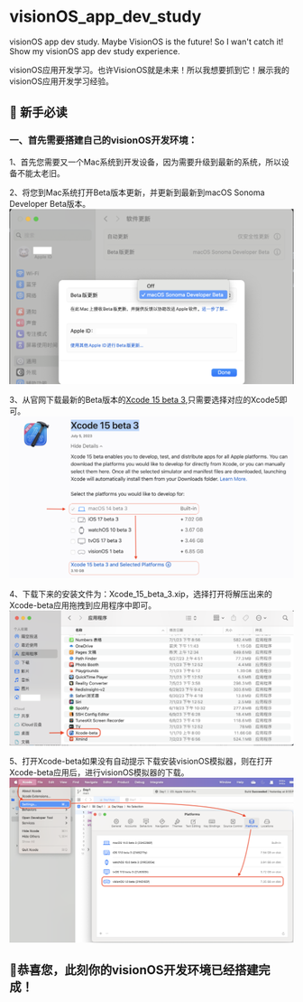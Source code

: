 # visionOS_app_dev_study
visionOS app dev study. Maybe VisionOS is the future! So I wan't catch it! Show my visionOS app dev study experience.

visionOS应用开发学习。也许VisionOS就是未来！所以我想要抓到它！展示我的visionOS应用开发学习经验。

## 🐶 新手必读
### 一、首先需要搭建自己的visionOS开发环境：
1、首先您需要又一个Mac系统到开发设备，因为需要升级到最新的系统，所以设备不能太老旧。

2、将您到Mac系统打开Beta版本更新，并更新到最新到macOS Sonoma Developer Beta版本。
![macOS Sonoma Developer Beta版本](assets/img/macOS_Sonoma_Developer_Beta.png "macOS Sonoma Developer Beta版本")

3、从官网下载最新的Beta版本的[Xcode 15 beta 3](https://developer.apple.com/download/all/?q=Xcode),只需要选择对应的Xcode5即可。
![macOS Sonoma Developer Beta版本](assets/img/download_Xcode15_Beta.png "择对应的Xcode5")

4、下载下来的安装文件为：Xcode_15_beta_3.xip，选择打开将解压出来的Xcode-beta应用拖拽到应用程序中即可。
![Xcode-beta](assets/img/Xcode-beta.png "Xcode-beta")

5、打开Xcode-beta如果没有自动提示下载安装visionOS模拟器，则在打开Xcode-beta应用后，进行visionOS模拟器的下载。
![visionOS](assets/img/download_visionOS.png "visionOS")

## 🎉恭喜您，此刻你的visionOS开发环境已经搭建完成！